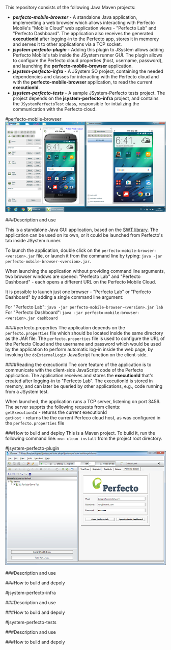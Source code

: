 This repository consists of the following Java Maven projects:
* ***perfecto-mobile-browser*** - A standalone Java application, implementing a web browser which allows interacting with Perfecto Mobile's "Mobile Cloud" web application views - "Perfecto Lab" and "Perfecto Dashboard". The application also receives the  generated **executionId** after logging-in to the Perfecto app, stores it in memorey and serves it to other applications via a TCP socket.
* ***jsystem-perfecto-plugin*** - Adding this plugin to JSystem allows adding Perfecto Mobile's tab inside the JSystem runner GUI. The plugin allows to configure the Perfecto cloud properties (host, username, password), and launching the **perfecto-mobile-browser** application.
* ***jsystem-perfecto-infra*** - A JSystem SO project, containing the needed dependencies and classes for interacting with the Perfecto cloud and with the **perfecto-mobile-browser** application, to read the current **executionId**.
* ***jsystem-perfecto-tests*** - A sample JSystem-Perfecto tests project. The project depends on the **jsystem-perfecto-infra** project, and contains the `JSystemPerfectoTest` class, responsible for intializing the communication with the Perfecto cloud.

#perfecto-mobile-browser
![Perfecto Mobile "Lab" and "Dashboard" browsers](https://github.com/ronyb/jsystem-perfecto-plugin/blob/master/images/perfecto_browsers.png)

###Description and use

This is a standalone Java GUI application, based on the [SWT library](https://www.eclipse.org/swt/). The application can be used on its own, or it could be launched from Perfecto's tab inside JSystem runner.

To launch the application, double click on the `perfecto-mobile-browser-<version>.jar` file, or launch it from the command line by typing: `java -jar perfecto-mobile-browser-<version>.jar`.

When launching the application without providing command line arguments, two browser windows are opened: "Perfecto Lab" and "Perfecto Dashboard" - each opens a different URL on the Perfecto Mobile Cloud.

It is possible to launch just one browser - "Perfecto Lab" or "Perfecto Dashboard" by adding a single command line argument:

For "Perfecto Lab": `java -jar perfecto-mobile-browser-<version>.jar lab`<br/>
For "Perfecto Dashboard": `java -jar perfecto-mobile-browser-<version>.jar dashboard`

####perfecto.properties
The application depends on the `perfecto.properties` file which should be located inside the same directory as the JAR file.
The `perfecto.properties` file is used to configure the URL of the Perfecto Cloud and the username and password which would be used by the application to perform automatic log-in inside the web page, by invoking the `doExternalLogin` JavaScript function on the client-side.

####Reading the executionId
The core feature of the application is to communicate with the client-side JavaScript code of the Perfecto application. The application receives and stores the **executionId** that's created after logging-in to "Perfecto Lab". The executionId is stored in memory, and can later be queried by other applications, e.g., code running from a JSystem test.

When launched, the application runs a TCP server, listening on port 3456. The server supprts the following requests from clients:<br>
`getExecutionId` - returns the current executionId<br>
`getHost` - returns the the current Perfeco cloud host, as was configured in the `perfecto.properties` file<br>

###How to build and deploy
This is a Maven project. To build it, run the following command line: `mvn clean install` from the project root directory.


#jsystem-perfecto-plugin
![JSystem Perfecto Mobile Tab](https://github.com/ronyb/jsystem-perfecto-plugin/blob/master/images/jsystem_perfecto_tab.png)

###Description and use

###How to build and depoly

#jsystem-perfecto-infra

###Description and use

###How to build and depoly

#jsystem-perfecto-tests

###Description and use

###How to build and depoly
